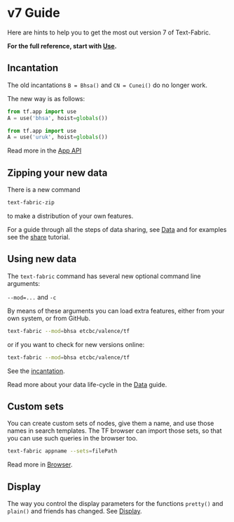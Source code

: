 # v7 Guide

Here are hints to help you to get the most out version 7 of Text-Fabric.

**For the full reference, start with [Use](Use.md).**

## Incantation 

The old incantations `B = Bhsa()` and `CN = Cunei()` do no longer work.

The new way is as follows:

```python
from tf.app import use
A = use('bhsa', hoist=globals())
```

```python
from tf.app import use
A = use('uruk', hoist=globals())
```

Read more in the [App API](../Api/App.md#incantation)

## Zipping your new data

There is a new command

```sh
text-fabric-zip
```

to make a distribution of your own features.

For a guide through all the steps of data sharing, see [Data](../Api/Data.md)
and for examples see the
[share]({{tutnb}}/bhsa/share.ipynb)
tutorial.

## Using new data

The `text-fabric` command has several new optional command line arguments: 

`--mod=...` and `-c`

By means of these arguments you can load extra features, either from your own
system, or from GitHub.

```sh
text-fabric --mod=bhsa etcbc/valence/tf
```

or if you want to check for new versions online:

```sh
text-fabric --mod=bhsa etcbc/valence/tf
```

See the [incantation](../Api/App.md#incantation).

Read more about your data life-cycle in the [Data](../Api/Data.md) guide.

## Custom sets

You can create custom sets of nodes, give them a name, and use those names
in search templates. 
The TF browser can import those sets, so that you can use such queries in the browser too.

```sh
text-fabric appname --sets=filePath
```

Read more in [Browser](Browser.md#custom-sets).

## Display

The way you control the display parameters for the functions `pretty()` and `plain()`
and friends has changed. See [Display](../Api/App.md#display).
